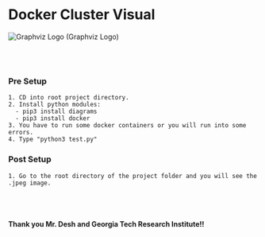 # Docker Cluster Visual
![Graphviz Logo](https://graphviz.org/Resources/app.png)
(Graphviz Logo)

<br/>
<br/>

### Pre Setup
```
1. CD into root project directory.
2. Install python modules: 
  - pip3 install diagrams
  - pip3 install docker
3. You have to run some docker containers or you will run into some errors.
4. Type "python3 test.py" 
```

### Post Setup
```
1. Go to the root directory of the project folder and you will see the .jpeg image. 
```

                      
<br/>
<br/>

#### Thank you Mr. Desh and Georgia Tech Research Institute!!
